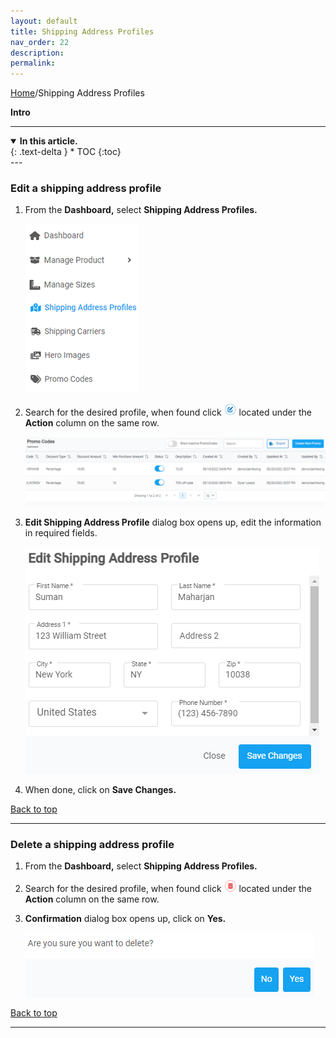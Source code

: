 ```yaml
---
layout: default
title: Shipping Address Profiles
nav_order: 22
description:
permalink:
---
```


[Home](https://biijuwa.github.io/eckb/)/Shipping Address Profiles

<b>Intro</b>

---

<details open markdown="block">
  <summary>
    <b>In this article.</b>
  </summary>
  {: .text-delta }
* TOC
{:toc}
</details>
---

### Edit a shipping address profile

1.  From the **Dashboard,** select **Shipping Address Profiles.**

    ![sap_dashboard](../../images/shippingaddress/saddress_dash.png)

2.  Search for the desired profile, when found click ![edit_button](../../images/buttons/edit.png) located under the **Action** column on the same row.

    ![shipping_address_page](../../images/pcode/promocode_page.png)

3.  **Edit Shipping Address Profile** dialog box opens up, edit the information in required fields.

    ![edit_dialog](../../images/shippingaddress/sad_edit_dialog.png)

4.  When done, click on **Save Changes.**

<a href="#top" id="back-to-top">Back to top</a>

---

### Delete a shipping address profile

1. From the **Dashboard,** select **Shipping Address Profiles.**
2. Search for the desired profile, when found click ![delete_button](../../images/buttons/delete.png) located under the **Action** column on the same row.
3. **Confirmation** dialog box opens up, click on **Yes.**

   ![delete_dialog](../../images/shippingaddress/sad_delete_dialog.png)

<a href="#top" id="back-to-top">Back to top</a>

---
